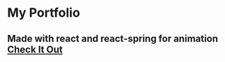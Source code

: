 # My Portfolio

## Made with react and react-spring for animation <a href="https://3marz.github.io/portfolio/">Check It Out</a>

